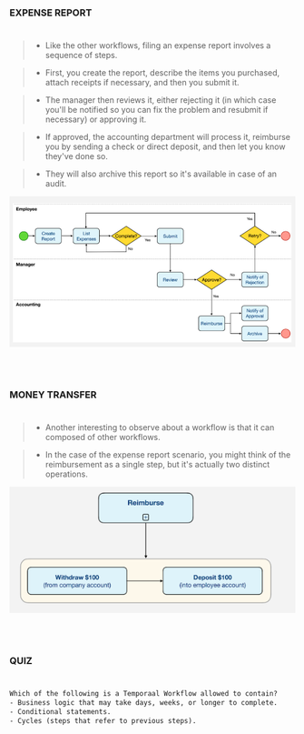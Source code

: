 ### EXPENSE REPORT
#
> - Like the other workflows, filing an expense report involves a sequence of steps.

> - First, you create the report, describe the items you purchased, attach receipts
    if necessary, and then you submit it.

> - The manager then reviews it, either rejecting it (in which case you'll be
    notified so you can fix the problem and resubmit if necessary) or approving it.

> - If approved, the accounting department will process it, reimburse you by sending
    a check or direct deposit, and then let you know they've done so.

> - They will also archive this report so it's available in case of an audit.

![Expense Report Diagram](./image-expense-report.png)

<br />
<br />



### MONEY TRANSFER
#
> - Another interesting to observe about a workflow is that it can composed of other
    workflows.

> - In the case of the expense report scenario, you might think of the reimbursement
    as a single step, but it's actually two distinct operations.

![Money Transfer Diagram](./image-money-transfer.png)

<br />
<br />



### QUIZ
#

```plaintext
Which of the following is a Temporaal Workflow allowed to contain?
- Business logic that may take days, weeks, or longer to complete.
- Conditional statements.
- Cycles (steps that refer to previous steps).
```
